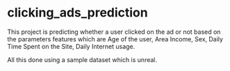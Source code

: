# clicking_ads_prediction

This project is predicting whether a user clicked on the ad or not based on the parameters features which are Age of the user, Area Income, Sex, Daily Time Spent on the Site, Daily Internet usage.

All this done using a sample dataset which is unreal.

